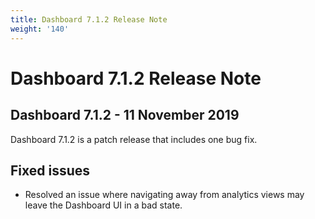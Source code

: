 ```yaml
---
title: Dashboard 7.1.2 Release Note
weight: '140'
---
```


# Dashboard 7.1.2 Release Note

## Dashboard 7.1.2 - 11 November 2019

Dashboard 7.1.2 is a patch release that includes one bug fix.

## Fixed issues

* Resolved an issue where navigating away from analytics views may leave the Dashboard UI in a bad state.
